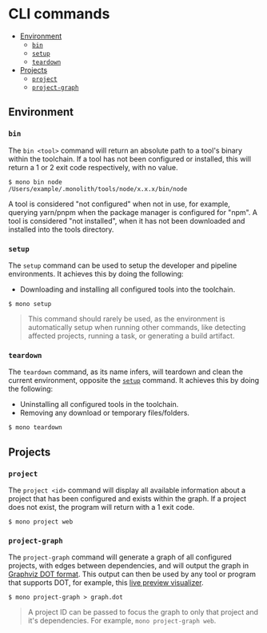 # CLI commands

- [Environment](#environment)
  - [`bin`](#bin)
  - [`setup`](#setup)
  - [`teardown`](#teardown)
- [Projects](#projects)
  - [`project`](#project)
  - [`project-graph`](#project-graph)

## Environment

### `bin`

The `bin <tool>` command will return an absolute path to a tool's binary within the toolchain. If a
tool has not been configured or installed, this will return a 1 or 2 exit code respectively, with no
value.

```shell
$ mono bin node
/Users/example/.monolith/tools/node/x.x.x/bin/node
```

A tool is considered "not configured" when not in use, for example, querying yarn/pnpm when the
package manager is configured for "npm". A tool is considered "not installed", when it has not been
downloaded and installed into the tools directory.

### `setup`

The `setup` command can be used to setup the developer and pipeline environments. It achieves this
by doing the following:

- Downloading and installing all configured tools into the toolchain.

```shell
$ mono setup
```

> This command should rarely be used, as the environment is automatically setup when running other
> commands, like detecting affected projects, running a task, or generating a build artifact.

### `teardown`

The `teardown` command, as its name infers, will teardown and clean the current environment,
opposite the [`setup`](#setup) command. It achieves this by doing the following:

- Uninstalling all configured tools in the toolchain.
- Removing any download or temporary files/folders.

```shell
$ mono teardown
```

## Projects

### `project`

The `project <id>` command will display all available information about a project that has been
configured and exists within the graph. If a project does not exist, the program will return with a
1 exit code.

```shell
$ mono project web
```

### `project-graph`

The `project-graph` command will generate a graph of all configured projects, with edges between
dependencies, and will output the graph in
[Graphviz DOT format](https://graphviz.org/doc/info/lang.html). This output can then be used by any
tool or program that supports DOT, for example, this
[live preview visualizer](https://dreampuf.github.io/GraphvizOnline).

```shell
$ mono project-graph > graph.dot
```

> A project ID can be passed to focus the graph to only that project and it's dependencies. For
> example, `mono project-graph web`.

